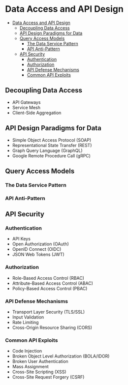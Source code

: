 # Data Access and API Design 

- [Data Access and API Design](#data-access-and-api-design)
  - [Decoupling Data Access](#decoupling-data-access)
  - [API Design Paradigms for Data](#api-design-paradigms-for-data)
  - [Query Access Models](#query-access-models)
    - [The Data Service Pattern](#the-data-service-pattern)
    - [API Anti-Pattern](#api-anti-pattern)
  - [API Security](#api-security)
    - [Authentication](#authentication)
    - [Authorization](#authorization)
    - [API Defense Mechanisms](#api-defense-mechanisms)
    - [Common API Exploits](#common-api-exploits)

## Decoupling Data Access

- API Gateways
- Service Mesh
- Client-Side Aggregation


## API Design Paradigms for Data


- Simple Object Access Protocol (SOAP)
- Representational State Transfer (REST)
- Graph Query Language (GraphQL)
- Google Remote Procedure Call (gRPC)


## Query Access Models

### The Data Service Pattern

### API Anti-Pattern


## API Security

### Authentication

* API Keys
* Open Authorization (OAuth)
* OpenID Connect (OIDC)
* JSON Web Tokens (JWT)


### Authorization

* Role-Based Access Control (RBAC)
* Attribute-Based Access Control (ABAC)
* Policy-Based Access Control (PBAC)

### API Defense Mechanisms

* Transport Layer Security (TLS/SSL)
* Input Validation
* Rate Limiting
* Cross-Origin Resource Sharing (CORS)


### Common API Exploits

* Code Injection
* Broken Object Level Authorization (BOLA/IDOR)
* Broken User Authentication
* Mass Assignment
* Cross-Site Scripting (XSS)
* Cross-Site Request Forgery (CSRF)